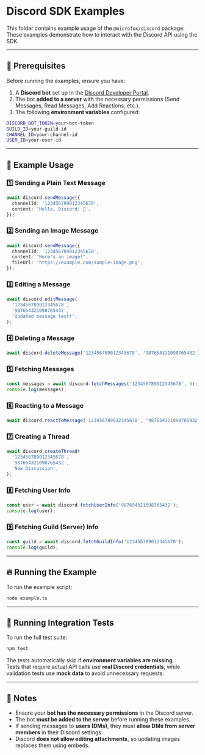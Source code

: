# Discord SDK Examples

This folder contains example usage of the `@microfox/discord` package. These examples demonstrate how to interact with the Discord API using the SDK.

---

## 📌 Prerequisites

Before running the examples, ensure you have:

1. A **Discord bot** set up in the [Discord Developer Portal](https://discord.com/developers/applications).
2. The bot **added to a server** with the necessary permissions (Send Messages, Read Messages, Add Reactions, etc.).
3. The following **environment variables** configured:

```sh
DISCORD_BOT_TOKEN=your-bot-token
GUILD_ID=your-guild-id
CHANNEL_ID=your-channel-id
USER_ID=your-user-id
```

---

## 🚀 Example Usage

### **1️⃣ Sending a Plain Text Message**

```typescript
await discord.sendMessage({
  channelId: '123456789012345678',
  content: 'Hello, Discord! 🎉',
});
```

### **2️⃣ Sending an Image Message**

```typescript
await discord.sendMessage({
  channelId: '123456789012345678',
  content: "Here's an image!",
  fileUrl: 'https://example.com/sample-image.png',
});
```

### **3️⃣ Editing a Message**

```typescript
await discord.editMessage(
  '123456789012345678',
  '987654321098765432',
  'Updated message text!',
);
```

### **4️⃣ Deleting a Message**

```typescript
await discord.deleteMessage('123456789012345678', '987654321098765432');
```

### **5️⃣ Fetching Messages**

```typescript
const messages = await discord.fetchMessages('123456789012345678', 5);
console.log(messages);
```

### **6️⃣ Reacting to a Message**

```typescript
await discord.reactToMessage('123456789012345678', '987654321098765432', '🔥');
```

### **7️⃣ Creating a Thread**

```typescript
await discord.createThread(
  '123456789012345678',
  '987654321098765432',
  'New Discussion',
);
```

### **8️⃣ Fetching User Info**

```typescript
const user = await discord.fetchUserInfo('987654321098765432');
console.log(user);
```

### **9️⃣ Fetching Guild (Server) Info**

```typescript
const guild = await discord.fetchGuildInfo('123456789012345678');
console.log(guild);
```

---

## 🔥 Running the Example

To run the example script:

```sh
node example.ts
```

---

## 🧪 Running Integration Tests

To run the full test suite:

```sh
npm test
```

The tests automatically skip if **environment variables are missing**.  
Tests that require actual API calls use **real Discord credentials**, while validation tests use **mock data** to avoid unnecessary requests.

---

## 📝 Notes

- Ensure your **bot has the necessary permissions** in the Discord server.
- The bot **must be added to the server** before running these examples.
- If sending messages to **users (DMs)**, they must **allow DMs from server members** in their Discord settings.
- Discord **does not allow editing attachments**, so updating images replaces them using embeds.
